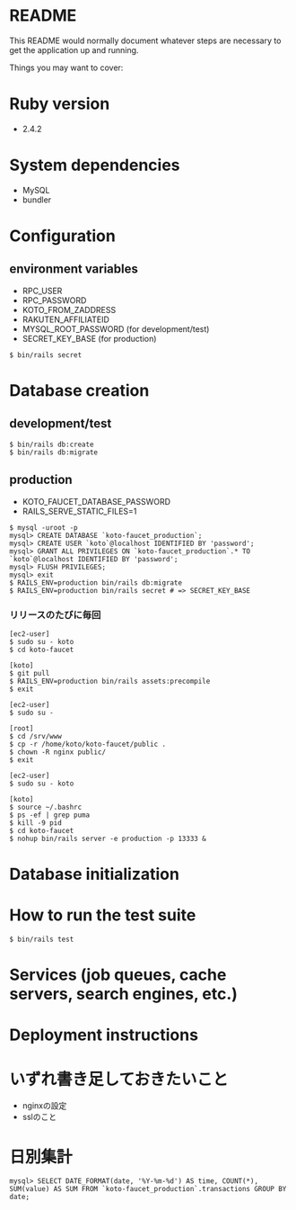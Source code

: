 # README

This README would normally document whatever steps are necessary to get the
application up and running.

Things you may want to cover:

# Ruby version
- 2.4.2

# System dependencies
- MySQL
- bundler

# Configuration
## environment variables
- RPC_USER
- RPC_PASSWORD
- KOTO_FROM_ZADDRESS
- RAKUTEN_AFFILIATEID
- MYSQL_ROOT_PASSWORD (for development/test)
- SECRET_KEY_BASE (for production)
```
$ bin/rails secret
```

# Database creation
## development/test
```
$ bin/rails db:create
$ bin/rails db:migrate
```

## production
- KOTO_FAUCET_DATABASE_PASSWORD
- RAILS_SERVE_STATIC_FILES=1

```
$ mysql -uroot -p
mysql> CREATE DATABASE `koto-faucet_production`;
mysql> CREATE USER `koto`@localhost IDENTIFIED BY 'password';
mysql> GRANT ALL PRIVILEGES ON `koto-faucet_production`.* TO `koto`@localhost IDENTIFIED BY 'password';
mysql> FLUSH PRIVILEGES;
mysql> exit
$ RAILS_ENV=production bin/rails db:migrate
$ RAILS_ENV=production bin/rails secret # => SECRET_KEY_BASE
```

### リリースのたびに毎回
```
[ec2-user]
$ sudo su - koto
$ cd koto-faucet

[koto]
$ git pull
$ RAILS_ENV=production bin/rails assets:precompile
$ exit

[ec2-user]
$ sudo su -

[root]
$ cd /srv/www
$ cp -r /home/koto/koto-faucet/public .
$ chown -R nginx public/
$ exit

[ec2-user]
$ sudo su - koto

[koto]
$ source ~/.bashrc
$ ps -ef | grep puma
$ kill -9 pid
$ cd koto-faucet
$ nohup bin/rails server -e production -p 13333 &
```



# Database initialization

# How to run the test suite

```
$ bin/rails test
```

# Services (job queues, cache servers, search engines, etc.)

# Deployment instructions

# いずれ書き足しておきたいこと
- nginxの設定
- sslのこと

# 日別集計

```
mysql> SELECT DATE_FORMAT(date, '%Y-%m-%d') AS time, COUNT(*), SUM(value) AS SUM FROM `koto-faucet_production`.transactions GROUP BY date;
```